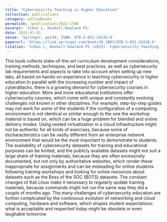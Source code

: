 ```yaml
---
title: "Cybersecurity Teaching in Higher Education"
collection: publications
category: editedbooks
permalink: /publication/2023-CTHE
excerpt: 'Sikos L, Haskell-Dowland PS'
date: 2023-01-01
venue: 'Springer, pp139, ISBN: 978-3-031-24216-8'
paperurl: 'https://link.springer.com/book/10.1007/978-3-031-24216-8'
citation: 'Sikos L, Haskell-Dowland PS (2023). Cybersecurity Teaching in Higher Education. Springer, pp139, ISBN: 978-3-031-24216-8'
---
```


This book collects state-of-the-art curriculum development considerations, training methods, techniques, and best practices, as well as cybersecurity lab requirements and aspects to take into account when setting up new labs, all based on hands-on experience in teaching cybersecurity in higher education.In parallel with the increasing number and impact of cyberattacks, there is a growing demand for cybersecurity courses in higher education. More and more educational institutions offer cybersecurity courses, which come with unique and constantly evolving challenges not known in other disciplines. For example, step-by-step guides may not work for some of the students if the configuration of a computing environment is not identical or similar enough to the one the workshop material is based on, which can be a huge problem for blended and online delivery modes. Using nested virtualization in a cloud infrastructure might not be authentic for all kinds of exercises, because some of itscharacteristics can be vastly different from an enterprise network environment that would be the most important to demonstrate to students. The availability of cybersecurity datasets for training and educational purposes can be limited, and the publicly available datasets might not suit a large share of training materials, because they are often excessively documented, but not only by authoritative websites, which render these inappropriate for assignments and can be misleading for online students following training workshops and looking for online resources about datasets such as the Boss of the SOC (BOTS) datasets. The constant changes of Kali Linux make it necessary to regularly update training materials, because commands might not run the same way they did a couple of months ago.
The many challenges of cybersecurity education are further complicated by the continuous evolution of networking and cloud computing, hardware and software, which shapes student expectations: what is acceptable and respected today might be obsolete or even laughable tomorrow.
